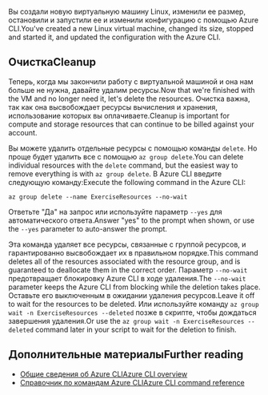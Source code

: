 <span data-ttu-id="7913f-101">Вы создали новую виртуальную машину Linux, изменили ее размер, остановили и запустили ее и изменили конфигурацию с помощью Azure CLI.</span><span class="sxs-lookup"><span data-stu-id="7913f-101">You've created a new Linux virtual machine, changed its size, stopped and started it, and updated the configuration with the Azure CLI.</span></span>

## <a name="cleanup"></a><span data-ttu-id="7913f-102">Очистка</span><span class="sxs-lookup"><span data-stu-id="7913f-102">Cleanup</span></span>

<span data-ttu-id="7913f-103">Теперь, когда мы закончили работу с виртуальной машиной и она нам больше не нужна, давайте удалим ресурсы.</span><span class="sxs-lookup"><span data-stu-id="7913f-103">Now that we're finished with the VM and no longer need it, let's delete the resources.</span></span> <span data-ttu-id="7913f-104">Очистка важна, так как она высвобождает ресурсы вычисления и хранения, использование которых вы оплачиваете.</span><span class="sxs-lookup"><span data-stu-id="7913f-104">Cleanup is important for compute and storage resources that can continue to be billed against your account.</span></span> 

<span data-ttu-id="7913f-105">Вы можете удалить отдельные ресурсы с помощью команды `delete`. Но проще будет удалить все с помощью `az group delete`.</span><span class="sxs-lookup"><span data-stu-id="7913f-105">You can delete individual resources with the `delete` command, but the easiest way to remove everything is with `az group delete`.</span></span> <span data-ttu-id="7913f-106">В Azure CLI введите следующую команду:</span><span class="sxs-lookup"><span data-stu-id="7913f-106">Execute the following command in the Azure CLI:</span></span>

```azurecli
az group delete --name ExerciseResources --no-wait
```

<span data-ttu-id="7913f-107">Ответьте "Да" на запрос или используйте параметр `--yes` для автоматического ответа.</span><span class="sxs-lookup"><span data-stu-id="7913f-107">Answer "yes" to the prompt when shown, or use the `--yes` parameter to auto-answer the prompt.</span></span>

<span data-ttu-id="7913f-108">Эта команда удаляет все ресурсы, связанные с группой ресурсов, и гарантированно высвобождает их в правильном порядке.</span><span class="sxs-lookup"><span data-stu-id="7913f-108">This command deletes all of the resources associated with the resource group, and is guaranteed to deallocate them in the correct order.</span></span> <span data-ttu-id="7913f-109">Параметр `--no-wait` предотвращает блокировку Azure CLI в ходе удаления.</span><span class="sxs-lookup"><span data-stu-id="7913f-109">The `--no-wait` parameter keeps the Azure CLI from blocking while the deletion takes place.</span></span> <span data-ttu-id="7913f-110">Оставьте его выключенным в ожидании удаления ресурсов.</span><span class="sxs-lookup"><span data-stu-id="7913f-110">Leave it off to wait for the resources to be deleted.</span></span> <span data-ttu-id="7913f-111">Или используйте команду `az group wait -n ExerciseResources --deleted` позже в скрипте, чтобы дождаться завершения удаления.</span><span class="sxs-lookup"><span data-stu-id="7913f-111">Or use the `az group wait -n ExerciseResources --deleted` command later in your script to wait for the deletion to finish.</span></span>


## <a name="further-reading"></a><span data-ttu-id="7913f-112">Дополнительные материалы</span><span class="sxs-lookup"><span data-stu-id="7913f-112">Further reading</span></span>

* [<span data-ttu-id="7913f-113">Общие сведения об Azure CLI</span><span class="sxs-lookup"><span data-stu-id="7913f-113">Azure CLI overview</span></span>](https://docs.microsoft.com/cli/azure/?view=azure-cli-latest)
* [<span data-ttu-id="7913f-114">Справочник по командам Azure CLI</span><span class="sxs-lookup"><span data-stu-id="7913f-114">Azure CLI command reference</span></span>](https://docs.microsoft.com/cli/azure/reference-index?view=azure-cli-latest)
